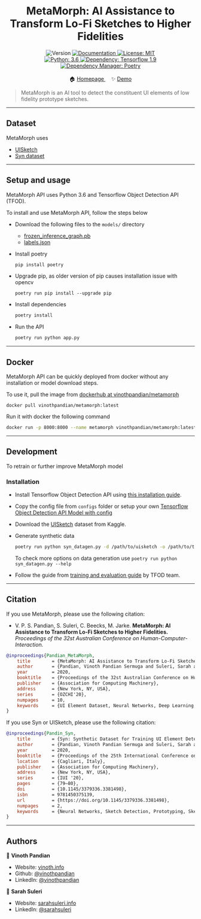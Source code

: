<h1 align="center">MetaMorph: AI Assistance to Transform Lo-Fi Sketches to Higher Fidelities</h1>
<p align="center">
  <img alt="Version" src="https://img.shields.io/badge/version-1.0.0-blue.svg?cacheSeconds=2592000" />
  <a href="https://api.metamorph.designwitheve.com/docs/" target="_blank">
    <img alt="Documentation" src="https://img.shields.io/badge/documentation-yes-brightgreen.svg" />
  </a>
  <a href="#" target="_blank">
    <img alt="License: MIT" src="https://img.shields.io/badge/License-MIT-yellow.svg" />
  </a>
  <br/>
  <a href="#" target="_blank">
    <img alt="Python: 3.6" src="https://img.shields.io/badge/Python-3.6-important" />
  </a>
  <a href="#" target="_blank">
    <img alt="Dependency: Tensorflow 1.9" src="https://img.shields.io/badge/Tensorflow-1.9-important" />
  </a>
  <a href="https://python-poetry.org/" target="_blank">
    <img alt="Dependency Manager: Poetry" src="https://img.shields.io/badge/Dependency Manager-Poetry-important" />
  </a>
  <br/>
  <br/>
  <span>🏠 </span>
  <a href="https://metamorph.designwitheve.com" target="_blank">
    Homepage
  </a>
  <span>&nbsp;&nbsp;&nbsp;</span>
  <span>✨ </span>
  <a href="https://metamorph.designwitheve.com/try-it-out" target="_blank">
    Demo
  </a>
  <br/>
</p>

> MetaMorph is an AI tool to detect the constituent UI elements of low fidelity prototype sketches.

---

## Dataset

MetaMorph uses

- [UISketch](https://www.kaggle.com/vinothpandian/uisketch)
- [Syn dataset](https://www.kaggle.com/vinothpandian/syn-dataset)

---

## Setup and usage

MetaMorph API uses Python 3.6 and Tensorflow Object Detection API (TFOD).

To install and use MetaMorph API, follow the steps below

- Download the following files to the `models/` directory

  - [frozen_inference_graph.pb](https://designwitheve.com/f/frozen_inference_graph.pb)
  - [labels.json](https://designwitheve.com/f/labels.json)

- Install poetry

  ```sh
  pip install poetry
  ```

- Upgrade pip, as older version of pip causes installation issue with opencv

  ```
  poetry run pip install --upgrade pip
  ```

- Install dependencies
  ```sh
  poetry install
  ```
- Run the API
  ```sh
  poetry run python app.py
  ```

---

## Docker

MetaMorph API can be quickly deployed from docker without any installation or model download steps.

To use it, pull the image from [dockerhub at vinothpandian/metamorph](https://hub.docker.com/repository/docker/vinothpandian/metamorph)

```
docker pull vinothpandian/metamorph:latest
```

Run it with docker the following command

```sh
docker run -p 8000:8000 --name metamorph vinothpandian/metamorph:latest
```

---

## Development

To retrain or further improve MetaMorph model

### Installation

- Install Tensorflow Object Detection API using [this installation guide](https://github.com/tensorflow/models/blob/master/research/object_detection/g3doc/tf1.md).
- Copy the config file from `configs` folder or setup your own [Tensorflow Object Detection API Model with config](https://github.com/tensorflow/models/blob/master/research/object_detection/g3doc/tf1_detection_zoo.md)

- Download the [UISketch](https://www.kaggle.com/vinothpandian/syn-dataset) dataset from Kaggle.
- Generate synthetic data

  ```sh
  poetry run python syn_datagen.py -d /path/to/uisketch -o /path/to/tfod/object_detection -l no.of.sketches
  ```

  To check more options on data generation use `poetry run python syn_datagen.py --help`

- Follow the guide from [training and evaluation guide](https://github.com/tensorflow/models/blob/master/research/object_detection/g3doc/tf1_training_and_evaluation.md) by TFOD team.

---

## Citation

If you use MetaMorph, please use the following citation:

- V. P. S. Pandian, S. Suleri, C. Beecks, M. Jarke. **MetaMorph: AI Assistance to Transform Lo-Fi Sketches to Higher Fidelities.** _Proceedings of the 32st Australian Conference on Human-Computer-Interaction._

```bib
@inproceedings{Pandian_MetaMorph,
	title        = {MetaMorph: AI Assistance to Transform Lo-Fi Sketches to Higher Fidelities.},
	author       = {Pandian, Vinoth Pandian Sermuga and Suleri, Sarah and Beecks, Christian and Jarke, Matthias},
	year         = 2020,
	booktitle    = {Proceedings of the 32st Australian Conference on Human-Computer-Interaction},
	publisher    = {Association for Computing Machinery},
	address      = {New York, NY, USA},
	series       = {OZCHI'20},
	numpages     = 10,
	keywords     = {UI Element Dataset, Neural Networks, Deep Learning, Sketch Detection, Sketch Recognition, Artificial Intelligence, Prototyping}
}
```

If you use Syn or UISketch, please use the following citation:

```bib
@inproceedings{Pandin_Syn,
	title        = {Syn: Synthetic Dataset for Training UI Element Detector From Lo-Fi Sketches},
	author       = {Pandian, Vinoth Pandian Sermuga and Suleri, Sarah and Jarke, Matthias},
	year         = 2020,
	booktitle    = {Proceedings of the 25th International Conference on Intelligent User Interfaces Companion},
	location     = {Cagliari, Italy},
	publisher    = {Association for Computing Machinery},
	address      = {New York, NY, USA},
	series       = {IUI '20},
	pages        = {79–80},
	doi          = {10.1145/3379336.3381498},
	isbn         = 9781450375139,
	url          = {https://doi.org/10.1145/3379336.3381498},
	numpages     = 2,
	keywords     = {Neural Networks, Sketch Detection, Prototyping, Sketch Recognition, UI Element Dataset, Deep Learning}
}
```

---

## Authors

👤 **Vinoth Pandian**

- Website: [vinoth.info](https://vinoth.info)
- Github: [@vinothpandian](https://github.com/vinothpandian)
- LinkedIn: [@vinothpandian](https://linkedin.com/in/vinothpandian)

👤 **Sarah Suleri**

- Website: [sarahsuleri.info](https://sarahsuleri.info)
- LinkedIn: [@sarahsuleri](https://linkedin.com/in/sarahsuleri)
